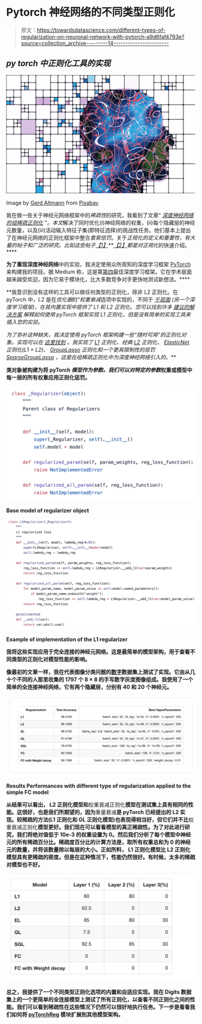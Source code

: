 # Pytorch 神经网络的不同类型正则化

> 原文：<https://towardsdatascience.com/different-types-of-regularization-on-neuronal-network-with-pytorch-a9d6faf4793e?source=collection_archive---------14----------------------->

## *py torch 中正则化工具的实现*

![](img/c9de22b67b7f214b4f6622c865f2c8f0.png)

Image by [Gerd Altmann](https://pixabay.com/users/geralt-9301/?utm_source=link-attribution&utm_medium=referral&utm_campaign=image&utm_content=3098693) from [Pixabay](https://pixabay.com/?utm_source=link-attribution&utm_medium=referral&utm_campaign=image&utm_content=3098693)

我在做一些关于神经元网络框架中的*稀疏性*的研究，我看到了文章“ [*深度神经网络的组稀疏正则化*](https://www.sciencedirect.com/science/article/pii/S0925231217302990.) *”。本文*解决了同时优化(I)神经网络的权重，(ii)每个隐藏层的神经元数量，以及(iii)活动输入特征子集(即特征选择)的挑战性任务。他们基本上提出了在神经元网络的正则化框架中整合*套索惩罚*。关于*正规化的定义和重要性，有大量的帖子和广泛的研究。*比如这些帖子*[*【1】*](/l1-and-l2-regularization-methods-ce25e7fc831c)**[*【2】*](/over-fitting-and-regularization-64d16100f45c)*都是对*正规化*的快速介绍。****

**为了重现深度神经网络**中的实验，我决定使用众所周知的深度学习框架 [PyTorch](https://pytorch.org/) 来构建我的项目。据 Medium 称，这是第[第四](https://medium.com/the-mission/8-best-deep-learning-frameworks-for-data-science-enthusiasts-d72714157761)最佳深度学习框架。它在学术层面越来越受欢迎，因为它易于模块化，比大多数竞争对手更快地测试新想法。****

**我意识到没有这样的工具可以做任何类型的正则化，除非 L2 正则化。在 pyTorch 中，L2 是在*优化器*的“*权重衰减*选项中实现的，不同于 [*千层面*](https://github.com/Lasagne/Lasagne/tree/master/lasagne) *(另一个深度学习框架)，*在其内置实现中提供了 L1 和 L2 正则化。您可以找到许多 [*建议的解决方案*](https://discuss.pytorch.org/t/simple-l2-regularization/139/2) 解释如何使用 pyTorch 框架实现 L1 正则化，但是没有简单的实现工具来插入您的实验。**

**为了弥补这种缺失，我决定使用 pyTorch 框架构建一些*“随时可用”的正则化对象。实现可以在 [*这里找到*](https://github.com/dizam92/pyTorchReg/blob/master/src/regularization/regularizer.py) 。我实现了 [L1](https://github.com/dizam92/pyTorchReg/blob/5ad3ca0a0cc7561741871a4135c2c08bc0bbef6c/src/regularization/regularizer.py#L21) 正则化、经典 [L2](https://github.com/dizam92/pyTorchReg/blob/5ad3ca0a0cc7561741871a4135c2c08bc0bbef6c/src/regularization/regularizer.py#L44) 正则化、 [ElasticNet](https://github.com/dizam92/pyTorchReg/blob/5ad3ca0a0cc7561741871a4135c2c08bc0bbef6c/src/regularization/regularizer.py#L67) 正则化(L1 + L2)、 [GroupLasso](https://github.com/dizam92/pyTorchReg/blob/5ad3ca0a0cc7561741871a4135c2c08bc0bbef6c/src/regularization/regularizer.py#L124) 正则化和一个更具限制性的惩罚 [SparseGroupLasso](https://github.com/dizam92/pyTorchReg/blob/5ad3ca0a0cc7561741871a4135c2c08bc0bbef6c/src/regularization/regularizer.py#L99) ，这是在*组稀疏正则化中为深度神经网络引入的。****

**类对象被构建为将 pyTorch *模型作为参数。*我们可以对特定的*参数*权重或模型中每一层的所有权重应用正则化惩罚。**

**![](img/ff2b81981316f085e48e0f380055ae0b.png)**

**Base model of regularizer object**

**![](img/5533dd90d68ea4b5836f1aa1e9ca50cd.png)**

**Example of implementation of the L1 regularizer**

**我将这些实现应用于完全连接的神经元网络。这是最简单的模型架构，用于查看不同类型的正则化对模型性能的影响。**

**像最初的文章一样，我在代表图像分类问题的[数字](https://scikit-learn.org/stable/modules/generated/sklearn.datasets.load_digits.html)数据集上测试了实现。它由从几十个不同的人那里收集的 1797 个 8 × 8 的手写数字灰度图像组成。我使用了一个简单的全连接神经网络，它有两个隐藏层，分别有 40 和 20 个神经元。**

**![](img/243d1352276d3aaaa2d1b97e0df9d492.png)**

**Results Performances with different type of regularization applied to the simple FC model**

**从结果可以看出， **L2 正则化**模型和**权重衰减正则化**模型在测试集上具有相同的性能。这很好，也是我们所期望的，因为**重量衰减**是 pyTorch 已经提出的 L2 实现。较稀疏的方法(L1 正则化和 GL 正则化模型)也表现得相当好，但它们并不比**权重衰减正则化**模型更好。我们现在可以看看模型的真正稀疏性。为了对此进行研究，我们将绝对值低于 10e-3 的权重设置为 0。然后我们分析了每个模型中神经元的所有稀疏百分比。稀疏度百分比的计算方法是，取所有权重总和为 0 的神经元的数量，并将该数量除以每层的大小。正如所料， **L1 正则化**模型比 **L2 正则化**模型具有更稀疏的密度。但是在这种情况下，性能仍然很好。有时候，太多的稀疏对模型也不好。**

**![](img/d25bfe8630826381b27ae1b8552c9f63.png)**

**总之，我提供了一个不同类型正则化选项的内置和自适应实现。我在 Digits 数据集上的一个更简单的全连接模型上测试了所有正则化，以查看不同正则化之间的性能。我们可以看到稀疏性在这些情况下仍然可以很好地执行任务。下一步是看看我们如何将 [pyTorchReg](https://github.com/dizam92/pyTorchReg) 模块扩展到其他模型架构。**